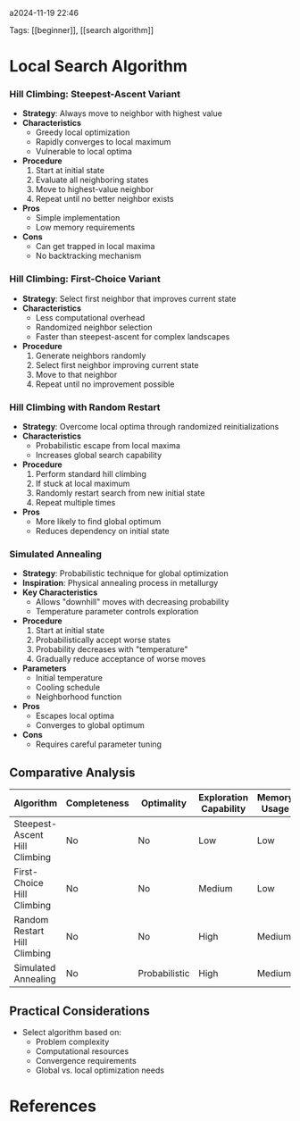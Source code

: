 a2024-11-19 22:46


Tags: [[beginner]], [[search algorithm]]


# Local Search Algorithm

### Hill Climbing: Steepest-Ascent Variant

- **Strategy**: Always move to neighbor with highest value
- **Characteristics**
    - Greedy local optimization
    - Rapidly converges to local maximum
    - Vulnerable to local optima
- **Procedure**
    1. Start at initial state
    2. Evaluate all neighboring states
    3. Move to highest-value neighbor
    4. Repeat until no better neighbor exists
- **Pros**
    - Simple implementation
    - Low memory requirements
- **Cons**
    - Can get trapped in local maxima
    - No backtracking mechanism

### Hill Climbing: First-Choice Variant

- **Strategy**: Select first neighbor that improves current state
- **Characteristics**
    - Less computational overhead
    - Randomized neighbor selection
    - Faster than steepest-ascent for complex landscapes
- **Procedure**
    1. Generate neighbors randomly
    2. Select first neighbor improving current state
    3. Move to that neighbor
    4. Repeat until no improvement possible

### Hill Climbing with Random Restart

- **Strategy**: Overcome local optima through randomized reinitializations
- **Characteristics**
    - Probabilistic escape from local maxima
    - Increases global search capability
- **Procedure**
    1. Perform standard hill climbing
    2. If stuck at local maximum
    3. Randomly restart search from new initial state
    4. Repeat multiple times
- **Pros**
    - More likely to find global optimum
    - Reduces dependency on initial state

### Simulated Annealing

- **Strategy**: Probabilistic technique for global optimization
- **Inspiration**: Physical annealing process in metallurgy
- **Key Characteristics**
    - Allows "downhill" moves with decreasing probability
    - Temperature parameter controls exploration
- **Procedure**
    1. Start at initial state
    2. Probabilistically accept worse states
    3. Probability decreases with "temperature"
    4. Gradually reduce acceptance of worse moves
- **Parameters**
    - Initial temperature
    - Cooling schedule
    - Neighborhood function
- **Pros**
    - Escapes local optima
    - Converges to global optimum
- **Cons**
    - Requires careful parameter tuning

## Comparative Analysis

| Algorithm                     | Completeness | Optimality    | Exploration Capability | Memory Usage |
| ----------------------------- | ------------ | ------------- | ---------------------- | ------------ |
| Steepest-Ascent Hill Climbing | No           | No            | Low                    | Low          |
| First-Choice Hill Climbing    | No           | No            | Medium                 | Low          |
| Random Restart Hill Climbing  | No           | No            | High                   | Medium       |
| Simulated Annealing           | No           | Probabilistic | High                   | Medium       |

## Practical Considerations

- Select algorithm based on:
    - Problem complexity
    - Computational resources
    - Convergence requirements
    - Global vs. local optimization needs

# References
